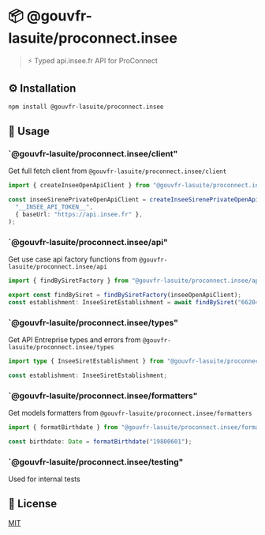 # 📦 @gouvfr-lasuite/proconnect.insee

> ⚡ Typed api.insee.fr API for ProConnect

## ⚙️ Installation

```bash
npm install @gouvfr-lasuite/proconnect.insee
```

## 📖 Usage

### `@gouvfr-lasuite/proconnect.insee/client"

Get full fetch client from `@gouvfr-lasuite/proconnect.insee/client`

```ts
import { createInseeOpenApiClient } from "@gouvfr-lasuite/proconnect.insee/client";

const inseeSirenePrivateOpenApiClient = createInseeSirenePrivateOpenApiClient(
  "__INSEE_API_TOKEN__",
  { baseUrl: "https://api.insee.fr" },
);
```

### `@gouvfr-lasuite/proconnect.insee/api"

Get use case api factory functions from `@gouvfr-lasuite/proconnect.insee/api`

```ts
import { findBySiretFactory } from "@gouvfr-lasuite/proconnect.insee/api/insee";

export const findBySiret = findBySiretFactory(inseeOpenApiClient);
const establishment: InseeSiretEstablishment = await findBySiret("662042449");
```

### `@gouvfr-lasuite/proconnect.insee/types"

Get API Entreprise types and errors from `@gouvfr-lasuite/proconnect.insee/types`

```ts
import type { InseeSiretEstablishment } from "@gouvfr-lasuite/proconnect.insee/types";

const establishment: InseeSiretEstablishment;
```

### `@gouvfr-lasuite/proconnect.insee/formatters"

Get models formatters from `@gouvfr-lasuite/proconnect.insee/formatters`

```ts
import { formatBirthdate } from "@gouvfr-lasuite/proconnect.insee/formatters";

const birthdate: Date = formatBirthdate("19800601");
```

### `@gouvfr-lasuite/proconnect.insee/testing"

Used for internal tests

## 📖 License

[MIT](./LICENSE.md)
